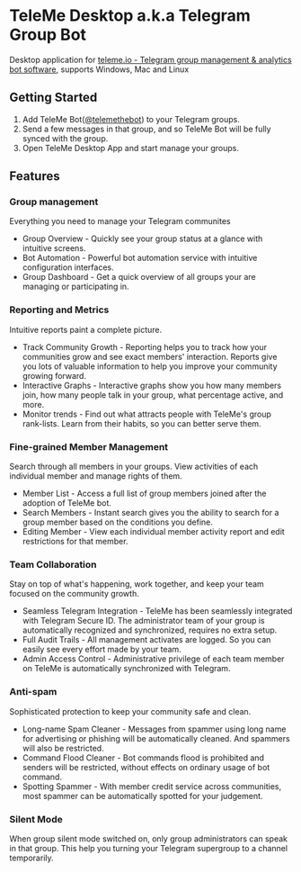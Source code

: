 # TeleMe Desktop a.k.a Telegram Group Bot

Desktop application for [teleme.io - Telegram group management & analytics bot software](https://www.teleme.io), supports Windows, Mac and Linux


## Getting Started

 1. Add TeleMe Bot([@telemethebot](https://t.me/telemethebot)) to your Telegram groups.
 1. Send a few messages in that group, and so TeleMe Bot will be fully synced with the group.
 1. Open TeleMe Desktop App and start manage your groups.


## Features

### Group management

Everything you need to manage your Telegram communites

 * Group Overview - Quickly see your group status at a glance with intuitive screens.
 * Bot Automation - Powerful bot automation service with intuitive configuration interfaces.
 * Group Dashboard - Get a quick overview of all groups your are managing or participating in.

### Reporting and Metrics
Intuitive reports paint a complete picture.

 * Track Community Growth - Reporting helps you to track how your communities grow and see exact members' interaction. Reports give you lots of valuable information to help you improve your community growing forward.
 * Interactive Graphs - Interactive graphs show you how many members join, how many people talk in your group, what percentage active, and more.
 * Monitor trends - Find out what attracts people with TeleMe's group rank-lists. Learn from their habits, so you can better serve them.

### Fine-grained Member Management
Search through all members in your groups. View activities of each individual member and manage rights of them.

 * Member List - Access a full list of group members joined after the adoption of TeleMe bot.
 * Search Members - Instant search gives you the ability to search for a group member based on the conditions you define.
 * Editing Member - View each individual member activity report and edit restrictions for that member.


### Team Collaboration
Stay on top of what's happening, work together, and keep your team focused on the community growth.

 * Seamless Telegram Integration - TeleMe has been seamlessly integrated with Telegram Secure ID. The administrator team of your group is automatically recognized and synchronized, requires no extra setup.
 * Full Audit Trails - All management activates are logged. So you can easily see every effort made by your team.
 * Admin Access Control - Administrative privilege of each team member on TeleMe is automatically synchronized with Telegram.


### Anti-spam
Sophisticated protection to keep your community safe and clean.

 * Long-name Spam Cleaner - Messages from spammer using long name for advertising or phishing will be automatically cleaned. And spammers will also be restricted.
 * Command Flood Cleaner - Bot commands flood is prohibited and senders will be restricted, without effects on ordinary usage of bot command.
 * Spotting Spammer - With member credit service across communities, most spammer can be automatically spotted for your judgement.

### Silent Mode
When group silent mode switched on, only group administrators can speak in that group. This help you turning your Telegram supergroup to a channel temporarily.

